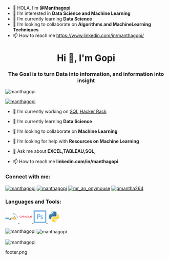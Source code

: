 - 👋 HOLA, I’m **@Manthagopi**
- 👀 I’m interested in **Data Science and Machine Learning**
- 🌱 I’m currently learning  **Data Science** 
- 💞️ I’m looking to collaborate on **Algorithms and MachineLearning Techniques**
- 📫 How to reach me https://www.linkedin.com/in/manthagopi/
<h1 align="center">Hi 👋, I'm Gopi</h1>
<h3 align="center">The Goal is to turn Data into information, and information into insight</h3>

<p align="left"> <img src="https://komarev.com/ghpvc/?username=manthagopi&label=Profile%20views&color=0e75b6&style=flat" alt="manthagopi" /> </p>

<p align="left"> <a href="https://github.com/ryo-ma/github-profile-trophy"><img src="https://github-profile-trophy.vercel.app/?username=manthagopi" alt="manthagopi" /></a> </p>

- 🔭 I’m currently working on [SQL,Hacker Rack](https://www.hackerrank.com/gmantha264)

- 🌱 I’m currently learning **Data Science**

- 👯 I’m looking to collaborate on **Machine Learning**

- 🤝 I’m looking for help with **Resources on Machine Learning**

- 💬 Ask me about **EXCEL,TABLEAU,SQL,**

- 📫 How to reach me **linkedin.com/in/manthagopi**

<h3 align="left">Connect with me:</h3>
<p align="left">
<a href="https://linkedin.com/in/manthagopi" target="blank"><img align="center" src="https://raw.githubusercontent.com/rahuldkjain/github-profile-readme-generator/master/src/images/icons/Social/linked-in-alt.svg" alt="manthagopi" height="30" width="40" /></a>
<a href="https://kaggle.com/manthagopi" target="blank"><img align="center" src="https://raw.githubusercontent.com/rahuldkjain/github-profile-readme-generator/master/src/images/icons/Social/kaggle.svg" alt="manthagopi" height="30" width="40" /></a>
<a href="https://instagram.com/mr_an_onymouse" target="blank"><img align="center" src="https://raw.githubusercontent.com/rahuldkjain/github-profile-readme-generator/master/src/images/icons/Social/instagram.svg" alt="mr_an_onymouse" height="30" width="40" /></a>
<a href="https://www.hackerrank.com/gmantha264" target="blank"><img align="center" src="https://raw.githubusercontent.com/rahuldkjain/github-profile-readme-generator/master/src/images/icons/Social/hackerrank.svg" alt="gmantha264" height="30" width="40" /></a>
</p>

<h3 align="left">Languages and Tools:</h3>
<p align="left"> <a href="https://www.mysql.com/" target="_blank"> <img src="https://raw.githubusercontent.com/devicons/devicon/master/icons/mysql/mysql-original-wordmark.svg" alt="mysql" width="40" height="40"/> </a> <a href="https://www.oracle.com/" target="_blank"> <img src="https://raw.githubusercontent.com/devicons/devicon/master/icons/oracle/oracle-original.svg" alt="oracle" width="40" height="40"/> </a> <a href="https://www.photoshop.com/en" target="_blank"> <img src="https://raw.githubusercontent.com/devicons/devicon/master/icons/photoshop/photoshop-line.svg" alt="photoshop" width="40" height="40"/> </a> <a href="https://www.python.org" target="_blank"> <img src="https://raw.githubusercontent.com/devicons/devicon/master/icons/python/python-original.svg" alt="python" width="40" height="40"/> </a> </p>

<p><img align="left" src="https://github-readme-stats.vercel.app/api/top-langs?username=manthagopi&show_icons=true&locale=en&layout=compact" alt="manthagopi" /></p>

<p>&nbsp;<img align="center" src="https://github-readme-stats.vercel.app/api?username=manthagopi&show_icons=true&locale=en" alt="manthagopi" /></p>

<p><img align="center" src="https://github-readme-streak-stats.herokuapp.com/?user=manthagopi&" alt="manthagopi" /></p>

footer.png
